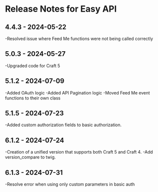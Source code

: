 # Release Notes for Easy API

## 4.4.3 - 2024-05-22

-Resolved issue where Feed Me functions were not being called correctly

## 5.0.3 - 2024-05-27

-Upgraded code for Craft 5

## 5.1.2 - 2024-07-09

-Added OAuth logic
-Added API Pagination logic
-Moved Feed Me event functions to their own class

## 5.1.5 - 2024-07-23

-Added custom authorization fields to basic authorization.

## 6.1.2 - 2024-07-24

-Creation of a unified version that supports both Craft 5 and Craft 4.
-Add version_compare to twig.

## 6.1.3 - 2024-07-31

-Resolve error when using only custom parameters in basic auth
